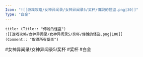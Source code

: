 ```yaml
---
Icon: "![[游戏攻略/女神异闻录/女神异闻录5/奖杯/傳說的怪盜.png|30]]"
Type: "白金"
---
```

```ad-common-platinum-trophy
title: (Title:: "傳說的怪盜")
![[游戏攻略/女神异闻录/女神异闻录5/奖杯/傳說的怪盜.png|100]]
(Comment:: "取得所有獎盃")
```

#女神异闻录/女神异闻录5/奖杯 #奖杯 #白金
